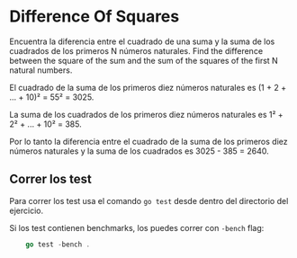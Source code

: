 # Difference Of Squares

Encuentra la diferencia entre el cuadrado de una suma y la suma de los cuadrados de los primeros N números naturales.
Find the difference between the square of the sum and the sum of the squares of the first N natural numbers.

El cuadrado de la suma de los primeros diez números naturales es
(1 + 2 + ... + 10)² = 55² = 3025.

La suma de los cuadrados de los primeros diez números naturales es
1² + 2² + ... + 10² = 385.

Por lo tanto la diferencia entre el cuadrado de la suma de los primeros diez números naturales y la suma de los cuadrados es 3025 - 385 = 2640.

## Correr los test

Para correr los test usa el comando `go test` desde dentro del directorio del ejercicio.

Si los test contienen benchmarks, los puedes correr con `-bench`
flag:

```go
    go test -bench .
```